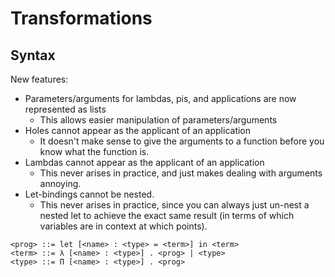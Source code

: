 # Transformations

## Syntax

New features:

- Parameters/arguments for lambdas, pis, and applications are now represented as
  lists
  - This allows easier manipulation of parameters/arguments
- Holes cannot appear as the applicant of an application
  - It doesn't make sense to give the arguments to a function before you know
    what the function is.
- Lambdas cannot appear as the applicant of an application
  - This never arises in practice, and just makes dealing with arguments
    annoying.
- Let-bindings cannot be nested.
  - This never arises in practice, since you can always just un-nest a nested
    let to achieve the exact same result (in terms of which variables are in
    context at which points).

```
<prog> ::= let [<name> : <type> = <term>] in <term>
<term> ::= λ [<name> : <type>] . <prog> | <type>
<type> ::= Π [<name> : <type>] . <prog>
```
